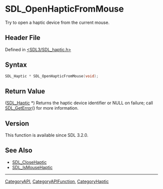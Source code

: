 # SDL_OpenHapticFromMouse

Try to open a haptic device from the current mouse.

## Header File

Defined in [<SDL3/SDL_haptic.h>](https://github.com/libsdl-org/SDL/blob/main/include/SDL3/SDL_haptic.h)

## Syntax

```c
SDL_Haptic * SDL_OpenHapticFromMouse(void);
```

## Return Value

([SDL_Haptic](SDL_Haptic) *) Returns the haptic device identifier or NULL
on failure; call [SDL_GetError](SDL_GetError)() for more information.

## Version

This function is available since SDL 3.2.0.

## See Also

- [SDL_CloseHaptic](SDL_CloseHaptic)
- [SDL_IsMouseHaptic](SDL_IsMouseHaptic)






----
[CategoryAPI](CategoryAPI), [CategoryAPIFunction](CategoryAPIFunction), [CategoryHaptic](CategoryHaptic)

